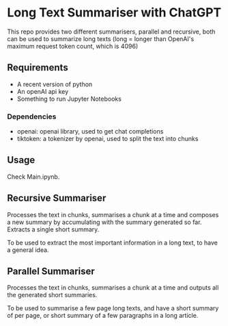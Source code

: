 # Long Text Summariser with ChatGPT

This repo provides two different summarisers, parallel and recursive, both can be used to summarize long texts (long = longer than OpenAI's maximum request token count, which is 4096)

## Requirements

- A recent version of python
- An openAI api key
- Something to run Jupyter Notebooks

### Dependencies

- openai: openai library, used to get chat completions
- tiktoken: a tokenizer by openai, used to split the text into chunks

## Usage

Check Main.ipynb.

## Recursive Summariser

Processes the text in chunks, summarises a chunk at a time and composes a new summary by accumulating with the summary generated so far.
Extracts a single short summary.

To be used to extract the most important information in a long text, to have a general idea.

## Parallel Summariser

Processes the text in chunks, summarises a chunk at a time and outputs all the generated short summaries.

To be used to summarise a few page long texts, and have a short summary of per page, or short summary of a few paragraphs in a long article.